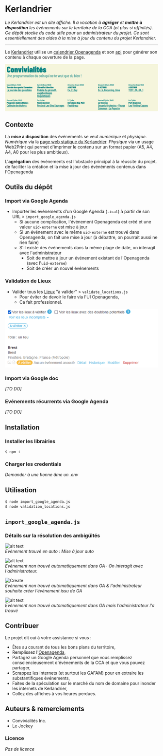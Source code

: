 # Kerlandrier

_Le Kerlandrier est un site affiche. Il a vocation à **agréger** et **mettre à disposition** les événements sur le territoire de la CCA (et plus si affinités)._
_Ce dépôt stocke du code utile pour un administrateur du projet. Ce sont essentiellement des aides à la mise à jour du contenu du projet Kerlandrier._

* * *

Le [Kerlandrier](https://hentou.cc/tsts/convivialites/) utilise un [calendrier Openagenda](https://openagenda.com/fr/flux-cca-test) et son [api](https://developers.openagenda.com/00-structure-evenement/) pour générer son contenu à chaque ouverture de la page.

![alt text](/assets/screenshot_1.png)

## Contexte

La **mise à disposition** des événements se veut _numérique_ et _physique_. _Numérique_ via la [page web statique du Kerlandrier](https://hentou.cc/tsts/convivialites/).
_Physique_ via un usage Web2Print qui permet d'imprimer le contenu sur un format papier (A5, A4, A4, A0 pour les plus ambitieux).

L'**agrégation** des événements est l'obstacle principal à la réussite du projet. de faciliter la création et la mise à jour des événéments contenus dans l'Openagenda

## Outils du dépôt

### Import via Google Agenda

*   Importer les événements d'un Google Agenda (`.ical`) à partir de son URL > `import_google_agenda.js`
    + Si aucune complication, l'événement Openagenda est créé et une valeur `uid-externe` est mise à jour
    + Si un événement avec le même `uid-externe` est trouvé dans Openagenda, on fait une mise à jour (à débattre, on pourrait aussi ne rien faire)
    + S'il existe des événements dans la même plage de date, on interagit avec l'administrateur
        - Soit de mettre à jour un événement existant de l'Openagenda (avec l'`uid-externe`)
        - Soit de créer un nouvel événements


### Validation de Lieux

*   Valider tous les [Lieux](https://openagenda.com/flux-cca-test/admin/locations) "à valider" > `validate_locations.js`
    + Pour éviter de devoir le faire via l'UI Openagenda,
    + Ca fait professionnel.

![Validate locations](./assets/validate_locations.png "Menu d'administration des Lieux")

### Import via Google doc

_[TO DO]_

### Evénements récurrents via Google Agenda

_[TO DO]_

## Installation

### Installer les librairies
```shell 
$ npm i
```
### Charger les credentials
_Demander à une bonne âme un .env_

## Utilisation

```shell
$ node import_google_agenda.js
$ node validation_locations.js
```

## `import_google_agenda.js`

### Détails sur la résolution des ambigüités

![alt text](../Kerlandrier/assets/update.png)\
*Evénement trouvé en auto : Mise à jour auto*

![alt text](../Kerlandrier/assets/prompt.png)\
*Evénement non trouvé automatiquement dans OA : On interagit avec l'administrateur.*

![Create](../Kerlandrier/assets/create.png "Create")\
*Evénement non trouvé automatiquement dans OA & l'administrateur souhaite créer l'événement issu de GA* 

![alt text](../Kerlandrier/assets/patch.png)\
*Evénement non trouvé automatiquement dans OA mais l'administrateur l'a trouvé*




## Contribuer

Le projet dit oui à votre assistance si vous :

*   Êtes au courant de tous les bons plans du territoire,
*   Remplissez l'[Openagenda](https://openagenda.com/fr/flux-cca-test),
*   Partagez un Google Agenda personnel que vous remplissez consciencieusement d'événements de la CCA et que vous pouvez partager,
*   Scrappez les internets (et surtout les GAFAM) pour en extraire les substantifiques événements,
*   Faites de la spéculation sur le marché du nom de domaine pour inonder les internets de Kerlandrier,
*   Collez des affiches à vos heures perdues.

## Auteurs & remerciements

*   Convivialités Inc.
*   Le Jockey

### Licence

_Pas de licence_